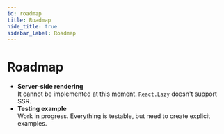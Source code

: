 ```yaml
---
id: roadmap
title: Roadmap
hide_title: true
sidebar_label: Roadmap
---
```


# Roadmap

- **Server-side rendering**  
It cannot be implemented at this moment. `React.Lazy` doesn't support SSR.
- **Testing example**  
Work in progress. Everything is testable, but need to create explicit examples.
